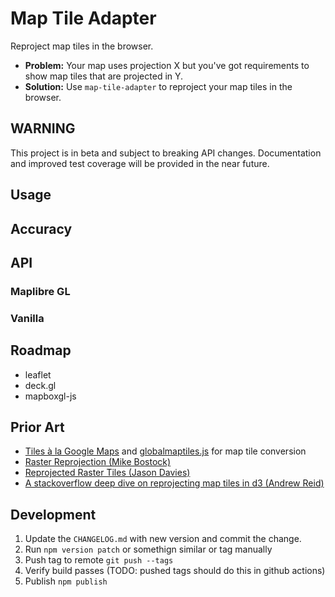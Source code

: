 # Map Tile Adapter
Reproject map tiles in the browser.
- **Problem:** Your map uses projection X but you've got requirements to show map tiles that are projected in Y.
- **Solution:** Use `map-tile-adapter` to reproject your map tiles in the browser.

## WARNING
This project is in beta and subject to breaking API changes. Documentation and improved test coverage will be provided in the near future.

## Usage

## Accuracy

## API

### Maplibre GL

### Vanilla

## Roadmap
- leaflet
- deck.gl
- mapboxgl-js

## Prior Art
- [Tiles à la Google Maps](https://www.maptiler.com/google-maps-coordinates-tile-bounds-projection/) and [globalmaptiles.js](https://github.com/datalyze-solutions/globalmaptiles/blob/master/globalmaptiles.js) for map tile conversion
- [Raster Reprojection (Mike Bostock)](https://bl.ocks.org/mbostock/4329423)
- [Reprojected Raster Tiles (Jason Davies)](https://www.jasondavies.com/maps/raster/)
- [A stackoverflow deep dive on reprojecting map tiles in d3 (Andrew Reid)](https://stackoverflow.com/a/56642588)

## Development
1. Update the `CHANGELOG.md` with new version and commit the change.
1. Run `npm version patch` or somethign similar or tag manually
1. Push tag to remote `git push --tags`
1. Verify build passes (TODO: pushed tags should do this in github actions)
1. Publish `npm publish`
